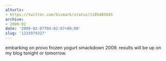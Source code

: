 ```yaml
---
alturls:
- https://twitter.com/bismark/status/1185485845
archive:
- 2009-02
date: '2009-02-07T04:02:07+00:00'
slug: '1233979327'
---
```


embarking on provo frozen yogurt smackdown 2009. results will be up on my blog tonight or tomorrow.

